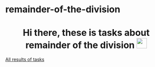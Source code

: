 # remainder-of-the-division
<h1 align="center">Hi there, these is tasks about remainder of the division</a> 
<img src="https://github.com/blackcater/blackcater/raw/main/images/Hi.gif" height="32"/></h1>
<a href="https://github.com/Tv1zle/remainder-of-the-division/commit/07764964d5c506a1591d1051f08b1394569b84d3" target="_blank">All results of tasks </a>
